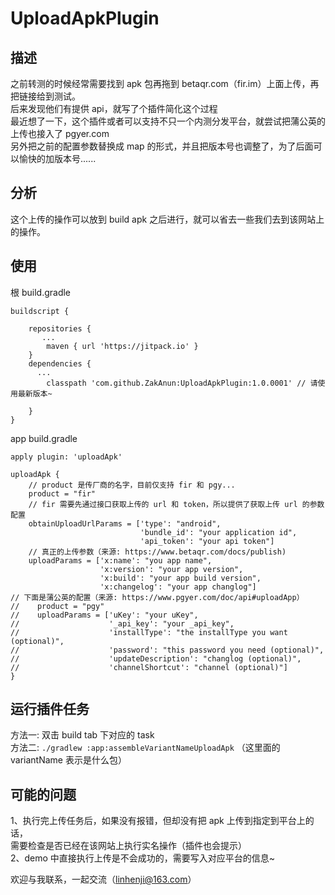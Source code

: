 # UploadApkPlugin


## 描述

之前转测的时候经常需要找到 apk 包再拖到 betaqr.com（fir.im）上面上传，再把链接给到测试。<br/>
后来发现他们有提供 api，就写了个插件简化这个过程<br/>
最近想了一下，这个插件或者可以支持不只一个内测分发平台，就尝试把蒲公英的上传也接入了 pgyer.com <br/>
另外把之前的配置参数替换成 map 的形式，并且把版本号也调整了，为了后面可以愉快的加版本号......<br/>

## 分析

这个上传的操作可以放到 build apk 之后进行，就可以省去一些我们去到该网站上的操作。

## 使用

根 build.gradle
```
buildscript {
   
    repositories {
       ...
        maven { url 'https://jitpack.io' }
    }
    dependencies {
      ...
        classpath 'com.github.ZakAnun:UploadApkPlugin:1.0.0001' // 请使用最新版本~

    }
}
```
app build.gradle
```
apply plugin: 'uploadApk'

uploadApk {
	// product 是传厂商的名字，目前仅支持 fir 和 pgy...
    product = "fir"
    // fir 需要先通过接口获取上传的 url 和 token，所以提供了获取上传 url 的参数配置
    obtainUploadUrlParams = ['type': "android",
                             'bundle_id': "your application id",
                             'api_token': "your api token"]
    // 真正的上传参数（来源: https://www.betaqr.com/docs/publish)
    uploadParams = ['x:name': "you app name",
                    'x:version': "your app version",
                    'x:build': "your app build version",
                    'x:changelog': "your app changlog"]
// 下面是蒲公英的配置（来源: https://www.pgyer.com/doc/api#uploadApp）
//    product = "pgy"
//    uploadParams = ['uKey': "your uKey",
//                    '_api_key': "your _api_key",
//                    'installType': "the installType you want (optional)",
//                    'password': "this password you need (optional)",
//                    'updateDescription': "changlog (optional)",
//                    'channelShortcut': "channel (optional)"]
}
```

## 运行插件任务

方法一: 双击 build tab 下对应的 task <br/>
方法二: `./gradlew :app:assembleVariantNameUploadApk` （这里面的 variantName 表示是什么包）

## 可能的问题

1、执行完上传任务后，如果没有报错，但却没有把 apk 上传到指定到平台上的话，<br/>
需要检查是否已经在该网站上执行实名操作（插件也会提示）<br/>
2、demo 中直接执行上传是不会成功的，需要写入对应平台的信息~

欢迎与我联系，一起交流（linhenji@163.com）
